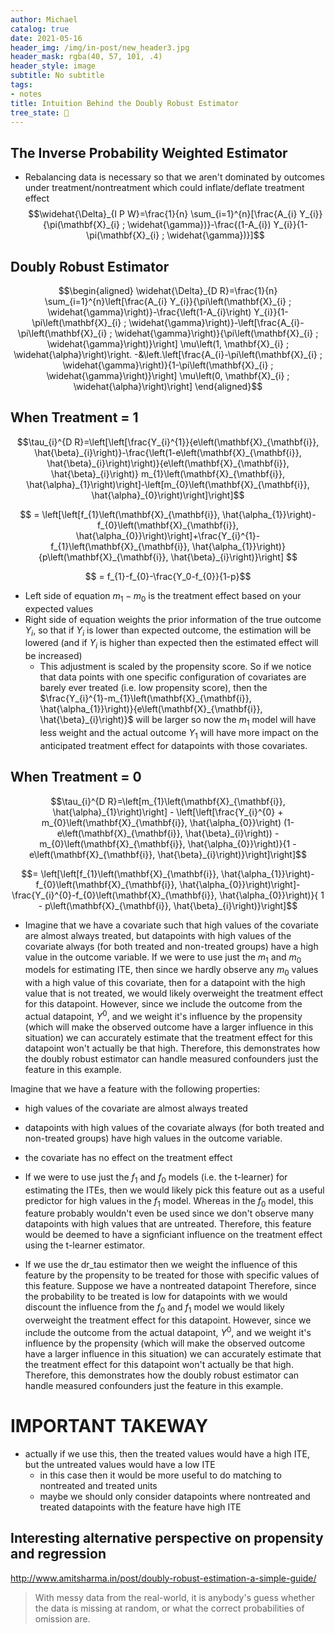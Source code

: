 ```yaml
---
author: Michael
catalog: true
date: 2021-05-16
header_img: /img/in-post/new_header3.jpg
header_mask: rgba(40, 57, 101, .4)
header_style: image
subtitle: No subtitle
tags:
- notes
title: Intuition Behind the Doubly Robust Estimator
tree_state: 🌱
---
```


## The Inverse Probability Weighted Estimator
- Rebalancing data is necessary so that we aren't dominated by outcomes under treatment/nontreatment which could inflate/deflate treatment effect
$$\widehat{\Delta}_{I P W}=\frac{1}{n} \sum_{i=1}^{n}[\frac{A_{i} Y_{i}}{\pi(\mathbf{X}_{i} ; \widehat{\gamma})}-\frac{(1-A_{i}) Y_{i}}{1-\pi(\mathbf{X}_{i} ; \widehat{\gamma})}]$$

## Doubly Robust Estimator
$$\begin{aligned}
\widehat{\Delta}_{D R}=\frac{1}{n} \sum_{i=1}^{n}\left[\frac{A_{i} Y_{i}}{\pi\left(\mathbf{X}_{i} ; \widehat{\gamma}\right)}-\frac{\left(1-A_{i}\right) Y_{i}}{1-\pi\left(\mathbf{X}_{i} ; \widehat{\gamma}\right)}-\left[\frac{A_{i}-\pi\left(\mathbf{X}_{i} ; \widehat{\gamma}\right)}{\pi\left(\mathbf{X}_{i} ; \widehat{\gamma}\right)}\right] \mu\left(1, \mathbf{X}_{i} ; \widehat{\alpha}\right)\right.
-&\left.\left[\frac{A_{i}-\pi\left(\mathbf{X}_{i} ; \widehat{\gamma}\right)}{1-\pi\left(\mathbf{X}_{i} ; \widehat{\gamma}\right)}\right] \mu\left(0, \mathbf{X}_{i} ; \widehat{\alpha}\right)\right]
\end{aligned}$$


## When Treatment = 1
$$\tau_{i}^{D R}=\left[\left[\frac{Y_{i}^{1}}{e\left(\mathbf{X}_{\mathbf{i}}, \hat{\beta}_{i}\right)}-\frac{\left(1-e\left(\mathbf{X}_{\mathbf{i}}, \hat{\beta}_{i}\right)\right)}{e\left(\mathbf{X}_{\mathbf{i}}, \hat{\beta}_{i}\right)} m_{1}\left(\mathbf{X}_{\mathbf{i}}, \hat{\alpha}_{1}\right)\right]-\left[m_{0}\left(\mathbf{X}_{\mathbf{i}}, \hat{\alpha}_{0}\right)\right]\right]$$

$$ = \left[\left[f_{1}\left(\mathbf{X}_{\mathbf{i}}, \hat{\alpha_{1}}\right)-f_{0}\left(\mathbf{X}_{\mathbf{i}}, \hat{\alpha_{0}}\right)\right]+\frac{Y_{i}^{1}-f_{1}\left(\mathbf{X}_{\mathbf{i}}, \hat{\alpha_{1}}\right)}{p\left(\mathbf{X}_{\mathbf{i}}, \hat{\beta}_{i}\right)}\right]
$$

$$ = f_{1}-f_{0}-\frac{Y_0-f_{0}}{1-p}$$

- Left side of equation $m_1-m_0$ is the treatment effect based on your expected values
- Right side of equation weights the prior information of the true outcome $Y_i$, so that if $Y_i$ is lower than expected outcome, the estimation will be lowered (and if $Y_i$ is higher than expected then the estimated effect will be increased)
	- This adjustment is scaled by the propensity score. So if we notice that data points with one specific configuration of covariates are barely ever treated (i.e. low propensity score), then the $\frac{Y_{i}^{1}-m_{1}\left(\mathbf{X}_{\mathbf{i}}, \hat{\alpha_{1}}\right)}{e\left(\mathbf{X}_{\mathbf{i}}, \hat{\beta}_{i}\right)}$ will be larger so now the $m_1$ model will have less weight and the actual outcome $Y_1$ will have more impact on the anticipated treatment effect for datapoints with those covariates.


## When Treatment = 0
$$\tau_{i}^{D R}=\left[m_{1}\left(\mathbf{X}_{\mathbf{i}}, \hat{\alpha}_{1}\right)\right] - \left[\left[\frac{Y_{i}^{0} +  m_{0}\left(\mathbf{X}_{\mathbf{i}}, \hat{\alpha_{0}}\right) (1-e\left(\mathbf{X}_{\mathbf{i}}, \hat{\beta}_{i}\right)) - m_{0}\left(\mathbf{X}_{\mathbf{i}}, \hat{\alpha_{0}}\right)}{1 - e\left(\mathbf{X}_{\mathbf{i}}, \hat{\beta}_{i}\right)}\right]\right]$$

$$= \left[\left[f_{1}\left(\mathbf{X}_{\mathbf{i}}, \hat{\alpha_{1}}\right)-f_{0}\left(\mathbf{X}_{\mathbf{i}}, \hat{\alpha_{0}}\right)\right]-\frac{Y_{i}^{0}-f_{0}\left(\mathbf{X}_{\mathbf{i}}, \hat{\alpha_{0}}\right)}{ 1 - p\left(\mathbf{X}_{\mathbf{i}}, \hat{\beta}_{i}\right)}\right]$$
- Imagine that we have a covariate such that high values of the covariate are almost always treated, but datapoints with high values of the covariate always (for both treated and non-treated groups) have a high value in the outcome variable. If we were to use just the $m_1$ and $m_0$ models for estimating ITE, then since we hardly observe any $m_0$ values with a high value of this covariate, then for a datapoint with the high value that is not treated, we would likely overweight the treatment effect for this datapoint. However, since we include the outcome from the actual datapoint, $Y^0$, and we weight it's influence by the propensity (which will make the observed outcome have a larger influence in this situation) we can accurately estimate that the treatment effect for this datapoint won't actually be that high. Therefore, this demonstrates how the doubly robust estimator can handle measured confounders just the feature in this example.



 Imagine that we have a feature with the following properties:
 - high values of the covariate are almost always treated
 - datapoints with high values of the covariate always (for both treated and non-treated groups) have high values in the outcome variable. 
 - the covariate has no effect on the treatment effect
 
 - If we were to use just the $f_1$ and $f_0$ models (i.e. the t-learner) for estimating the ITEs, then we would likely pick this feature out as a useful predictor for high values in the $f_1$ model. Whereas in the $f_0$ model, this feature probably wouldn't even be used since we don't observe many datapoints with high values that are untreated. Therefore, this feature would be deemed to have a signficiant influence on the treatment effect using the t-learner estimator.
 - If we use the dr_tau estimator then we weight the influence of this feature by the propensity to be treated for those with specific values of this feature. Suppose we have a nontreated datapoint Therefore, since the probability to be treated is low for datapoints with we would discount the influence from the $f_0$ and $f_1$ model
 we would likely overweight the treatment effect for this datapoint. However, since we include the outcome from the actual datapoint, $Y^0$, and we weight it's influence by the propensity (which will make the observed outcome have a larger influence in this situation) we can accurately estimate that the treatment effect for this datapoint won't actually be that high. Therefore, this demonstrates how the doubly robust estimator can handle measured confounders just the feature in this example.
 
 
 # IMPORTANT TAKEWAY
 - actually if we use this, then the treated values would have a high ITE, but the untreated values would have a low ITE
	 - in this case then it would be more useful to do matching to nontreated and treated units 
	 - maybe we should only consider datapoints where nontreated and treated datapoints with the feature have high ITE

## Interesting alternative perspective on propensity and regression
http://www.amitsharma.in/post/doubly-robust-estimation-a-simple-guide/
> With messy data from the real-world, it is anybody's guess whether the data is missing at random, or what the correct probabilities of omission are.
